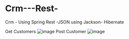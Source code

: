 # Crm---Rest-
Crm -  Using Spring Rest -JSON using Jackson- Hibernate 

Get Customers
![image](https://user-images.githubusercontent.com/32014951/196432766-4af82797-ad0d-4f22-a3bf-ebcd715464b1.png)
Post Customer
![image](https://user-images.githubusercontent.com/32014951/196453328-c9286893-cda8-436a-942f-029b60eca268.png)
